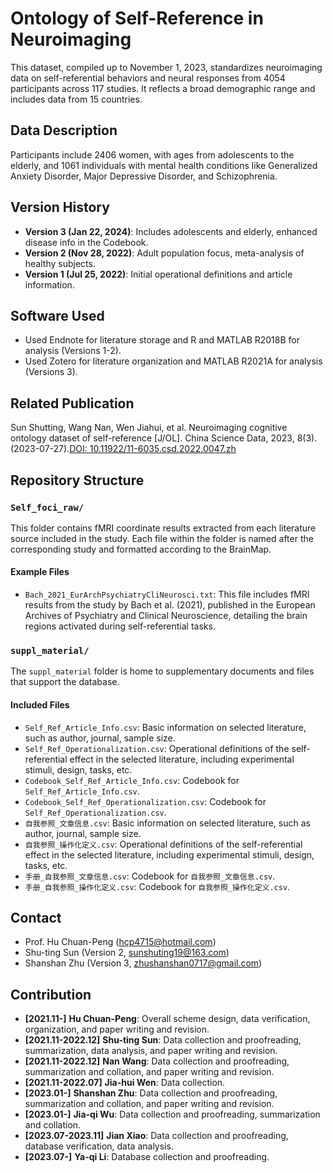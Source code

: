 # Ontology of Self-Reference in Neuroimaging
This dataset, compiled up to November 1, 2023, standardizes neuroimaging data on self-referential behaviors and neural responses from 4054 participants across 117 studies. It reflects a broad demographic range and includes data from 15 countries.

## Data Description
Participants include 2406 women, with ages from adolescents to the elderly, and 1061 individuals with mental health conditions like Generalized Anxiety Disorder, Major Depressive Disorder, and Schizophrenia.

## Version History
- **Version 3 (Jan 22, 2024)**: Includes adolescents and elderly, enhanced disease info in the Codebook.
- **Version 2 (Nov 28, 2022)**: Adult population focus, meta-analysis of healthy subjects.
- **Version 1 (Jul 25, 2022)**: Initial operational definitions and article information.

## Software Used
- Used Endnote for literature storage and R and MATLAB R2018B for analysis (Versions 1-2).
- Used Zotero for literature organization and MATLAB R2021A for analysis (Versions 3).

## Related Publication
Sun Shutting, Wang Nan, Wen Jiahui, et al. Neuroimaging cognitive ontology dataset of self-reference [J/OL]. China Science Data, 2023, 8(3). (2023-07-27).[DOI: 10.11922/11-6035.csd.2022.0047.zh](https://doi.org/10.11922/11-6035.csd.2022.0047.zh)

## Repository Structure
### `Self_foci_raw/`
This folder contains fMRI coordinate results extracted from each literature source included in the study. Each file within the folder is named after the corresponding study and formatted according to the BrainMap.
#### Example Files
- `Bach_2021_EurArchPsychiatryCliNeurosci.txt`: This file includes fMRI results from the study by Bach et al. (2021), published in the European Archives of Psychiatry and Clinical Neuroscience, detailing the brain regions activated during self-referential tasks.

### `suppl_material/`
The `suppl_material` folder is home to supplementary documents and files that support the database. 
#### Included Files
- `Self_Ref_Article_Info.csv`: Basic information on selected literature, such as author, journal, sample size.
- `Self_Ref_Operationalization.csv`: Operational definitions of the self-referential effect in the selected literature, including experimental stimuli, design, tasks, etc.
- `Codebook_Self_Ref_Article_Info.csv`: Codebook for `Self_Ref_Article_Info.csv`.
- `Codebook_Self_Ref_Operationalization.csv`: Codebook for `Self_Ref_Operationalization.csv`.
- `自我参照_文章信息.csv`: Basic information on selected literature, such as author, journal, sample size.
- `自我参照_操作化定义.csv`: Operational definitions of the self-referential effect in the selected literature, including experimental stimuli, design, tasks, etc.
- `手册_自我参照_文章信息.csv`: Codebook for `自我参照_文章信息.csv`.
- `手册_自我参照_操作化定义.csv`: Codebook for `自我参照_操作化定义.csv`.

## Contact
- Prof. Hu Chuan-Peng (hcp4715@hotmail.com)
- Shu-ting Sun (Version 2, sunshuting19@163.com)
- Shanshan Zhu (Version 3, zhushanshan0717@gmail.com)

## Contribution
- **[2021.11-]** **Hu Chuan-Peng**: Overall scheme design, data verification, organization, and paper writing and revision.
- **[2021.11-2022.12]** **Shu-ting Sun**: Data collection and proofreading, summarization, data analysis, and paper writing and revision.
- **[2021.11-2022.12]** **Nan Wang**: Data collection and proofreading, summarization and collation, and paper writing and revision.
- **[2021.11-2022.07]** **Jia-hui Wen**: Data collection.
- **[2023.01-]** **Shanshan Zhu**: Data collection and proofreading, summarization and collation, and paper writing and revision.
- **[2023.01-]** **Jia-qi Wu**: Data collection and proofreading, summarization and collation.
- **[2023.07-2023.11]** **Jian Xiao**: Data collection and proofreading, database verification, data analysis.
- **[2023.07-]** **Ya-qi Li**: Database collection and proofreading.



